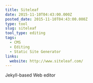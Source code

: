 ```yaml
---
title: Siteleaf
date: 2015-11-10T04:43:00.000Z
posted_date: 2015-11-10T04:43:00.000Z
type: tool
slug: siteleaf
tool_type: editing
tags:
  - CMS
  - Editing
  - Static Site Generator
links:
  website: http://www.siteleaf.com/
---
```

Jekyll-based Web editor